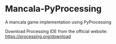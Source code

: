 # Mancala-PyProcessing
A mancala game implementation using PyProcessing

Download Processing IDE from the official website:
https://processing.org/download
